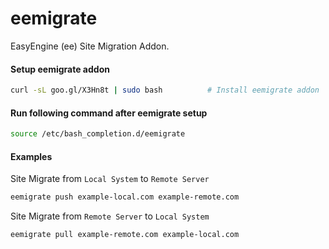eemigrate
=========

EasyEngine (ee) Site Migration Addon.

#### Setup eemigrate addon
```bash
curl -sL goo.gl/X3Hn8t | sudo bash 			# Install eemigrate addon
```

#### Run following command after eemigrate setup
```bash
source /etc/bash_completion.d/eemigrate
```
#### Examples

Site Migrate from `Local System` to `Remote Server`
```bash
eemigrate push example-local.com example-remote.com
```

Site Migrate from `Remote Server` to `Local System`
```bash
eemigrate pull example-remote.com example-local.com
```